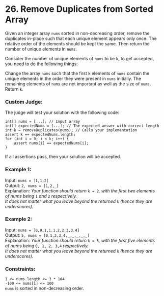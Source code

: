 # 26. Remove Duplicates from Sorted Array
  
Given an integer array ```nums``` sorted in non-decreasing order, remove the duplicates in-place such that each unique element appears only once. The relative order of the elements should be kept the same. Then return the number of unique elements in ```nums```.  
  
Consider the number of unique elements of ```nums``` to be ```k```, to get accepted, you need to do the following things:  
  
Change the array ```nums``` such that the first ```k``` elements of ```nums``` contain the unique elements in the order they were present in ```nums``` initially. The remaining elements of ```nums``` are not important as well as the size of ```nums```.  
Return ```k```.  
  
### **Custom Judge:**  
  
The judge will test your solution with the following code:  
  
```int[] nums = [...]; // Input array```  
```int[] expectedNums = [...]; // The expected answer with correct length```  
```int k = removeDuplicates(nums); // Calls your implementation```  
```assert k == expectedNums.length;```  
```for (int i = 0; i < k; i++) {```  
```    assert nums[i] == expectedNums[i];```  
```}```  
  
If all assertions pass, then your solution will be accepted.  
  
   
  
### **Example 1:**  

Input: ```nums = [1,1,2]```  
Output: ```2, nums = [1,2,_]```  
Explanation: _Your function should return_ ```k = 2```_, with the first two elements of nums being_ ```1``` _and_ ```2``` _respectively._  
_It does not matter what you leave beyond the returned_ ```k``` _(hence they are underscores)._  
  
### **Example 2:**  

Input: ```nums = [0,0,1,1,1,2,2,3,3,4]```   
Output: ```5, nums = [0,1,2,3,4,_,_,_,_,_]```   
Explanation: _Your function should return_ ```k = 5```_, with the first five elements of nums being_ ```0, 1, 2, 3,4``` _respectively._  
_It does not matter what you leave beyond the returned_ ```k``` _(hence they are underscores)._  
  
    
### **Constraints:**  
  
```1 <= nums.length <= 3 * 104```   
```-100 <= nums[i] <= 100```   
```nums``` is sorted in non-decreasing order.   